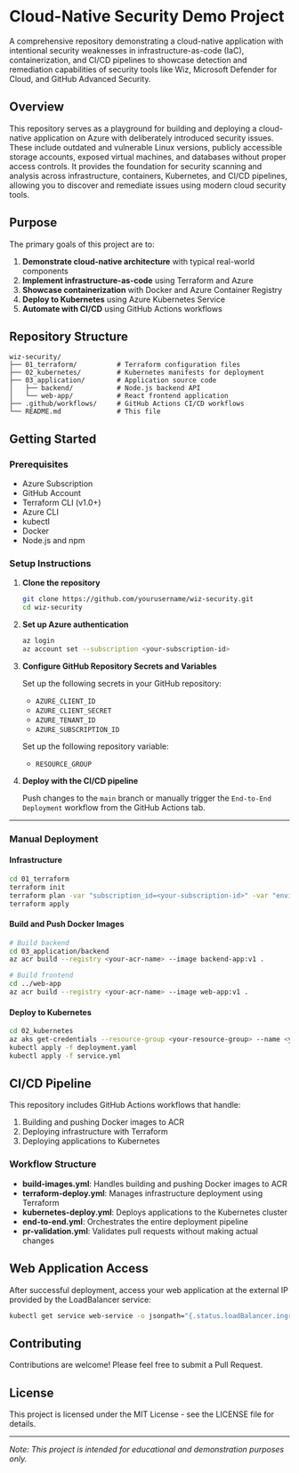 # Cloud-Native Security Demo Project

A comprehensive repository demonstrating a cloud-native application with intentional security weaknesses in infrastructure-as-code (IaC), containerization, and CI/CD pipelines to showcase detection and remediation capabilities of security tools like Wiz, Microsoft Defender for Cloud, and GitHub Advanced Security.

## Overview

This repository serves as a playground for building and deploying a cloud-native application on Azure with deliberately introduced security issues. These include outdated and vulnerable Linux versions, publicly accessible storage accounts, exposed virtual machines, and databases without proper access controls. It provides the foundation for security scanning and analysis across infrastructure, containers, Kubernetes, and CI/CD pipelines, allowing you to discover and remediate issues using modern cloud security tools.

## Purpose

The primary goals of this project are to:

1. **Demonstrate cloud-native architecture** with typical real-world components
2. **Implement infrastructure-as-code** using Terraform and Azure
3. **Showcase containerization** with Docker and Azure Container Registry
4. **Deploy to Kubernetes** using Azure Kubernetes Service
5. **Automate with CI/CD** using GitHub Actions workflows

## Repository Structure

```
wiz-security/
├── 01_terraform/          # Terraform configuration files
├── 02_kubernetes/         # Kubernetes manifests for deployment
├── 03_application/        # Application source code
│   ├── backend/           # Node.js backend API
│   └── web-app/           # React frontend application
├── .github/workflows/     # GitHub Actions CI/CD workflows
└── README.md              # This file
```

## Getting Started

### Prerequisites

- Azure Subscription
- GitHub Account
- Terraform CLI (v1.0+)
- Azure CLI
- kubectl
- Docker
- Node.js and npm

### Setup Instructions

1. **Clone the repository**

   ```bash
   git clone https://github.com/yourusername/wiz-security.git
   cd wiz-security
   ```

2. **Set up Azure authentication**

   ```bash
   az login
   az account set --subscription <your-subscription-id>
   ```

3. **Configure GitHub Repository Secrets and Variables**

   Set up the following secrets in your GitHub repository:
   - `AZURE_CLIENT_ID`
   - `AZURE_CLIENT_SECRET`
   - `AZURE_TENANT_ID`
   - `AZURE_SUBSCRIPTION_ID`

   Set up the following repository variable:
   - `RESOURCE_GROUP`

4. **Deploy with the CI/CD pipeline**

   Push changes to the `main` branch or manually trigger the ```End-to-End Deployment``` workflow from the GitHub Actions tab.

---

### Manual Deployment

#### Infrastructure

```bash
cd 01_terraform
terraform init
terraform plan -var "subscription_id=<your-subscription-id>" -var "environment=wizdemo"
terraform apply
```

#### Build and Push Docker Images

```bash
# Build backend
cd 03_application/backend
az acr build --registry <your-acr-name> --image backend-app:v1 .

# Build frontend
cd ../web-app
az acr build --registry <your-acr-name> --image web-app:v1 .
```

#### Deploy to Kubernetes

```bash
cd 02_kubernetes
az aks get-credentials --resource-group <your-resource-group> --name <your-aks-cluster>
kubectl apply -f deployment.yaml
kubectl apply -f service.yml
```

## CI/CD Pipeline

This repository includes GitHub Actions workflows that handle:

1. Building and pushing Docker images to ACR
2. Deploying infrastructure with Terraform
3. Deploying applications to Kubernetes

### Workflow Structure

- **build-images.yml**: Handles building and pushing Docker images to ACR
- **terraform-deploy.yml**: Manages infrastructure deployment using Terraform
- **kubernetes-deploy.yml**: Deploys applications to the Kubernetes cluster
- **end-to-end.yml**: Orchestrates the entire deployment pipeline
- **pr-validation.yml**: Validates pull requests without making actual changes

## Web Application Access

After successful deployment, access your web application at the external IP provided by the LoadBalancer service:

```bash
kubectl get service web-service -o jsonpath="{.status.loadBalancer.ingress[0].ip}"
```

## Contributing

Contributions are welcome! Please feel free to submit a Pull Request.

## License

This project is licensed under the MIT License - see the LICENSE file for details.

---

*Note: This project is intended for educational and demonstration purposes only.*
